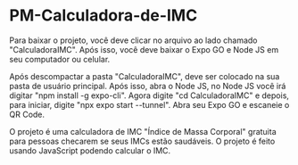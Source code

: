# PM-Calculadora-de-IMC

Para baixar o projeto, você deve clicar no arquivo ao lado chamado "CalculadoraIMC". Após isso, você deve baixar o Expo GO e Node JS em seu computador ou celular.

Após descompactar a pasta "CalculadoraIMC", deve ser colocado na sua pasta de usuário principal. Após isso, abra o Node JS, no Node JS você irá digitar "npm install -g expo-cli". Agora digite "cd CalculadoraIMC" e depois, para iniciar, digite "npx expo start --tunnel". Abra seu Expo GO e escaneie o QR Code.

O projeto é uma calculadora de IMC "Índice de Massa Corporal" gratuita para pessoas checarem se seus IMCs estão saudáveis. O projeto é feito usando JavaScript podendo calcular o IMC. 
